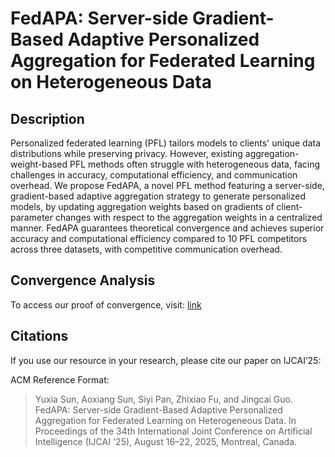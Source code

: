 # FedAPA: Server-side Gradient-Based Adaptive Personalized Aggregation for Federated Learning on Heterogeneous Data

## Description
Personalized federated learning (PFL) tailors models to clients' unique data distributions while preserving privacy. However, existing aggregation-weight-based PFL methods often struggle with heterogeneous data, facing challenges in accuracy, computational efficiency, and communication overhead. We propose FedAPA, a novel PFL method featuring a server-side, gradient-based adaptive aggregation strategy to generate personalized models, by updating aggregation weights based on gradients of client-parameter changes with respect to the aggregation weights in a centralized manner. FedAPA guarantees theoretical convergence and achieves superior accuracy and computational efficiency compared to 10 PFL competitors across three datasets, with competitive communication overhead.

## Convergence Analysis
To access our proof of convergence, visit: [link](https://github.com/Yuxia-Sun/FedAPA/blob/main/FedAPA_pf_cvg.pdf)

## Citations
If you use our resource in your research, please cite our paper on IJCAI’25:

ACM Reference Format:
> Yuxia Sun, Aoxiang Sun, Siyi Pan, Zhixiao Fu, and Jingcai Guo. FedAPA: Server-side Gradient-Based Adaptive Personalized Aggregation for Federated Learning on Heterogeneous Data. In Proceedings of the 34th International Joint Conference on Artificial Intelligence (IJCAI '25), August 16–22, 2025, Montreal, Canada.
